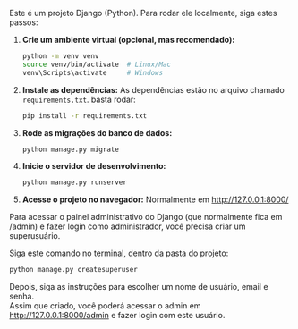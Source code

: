 Este é um projeto Django (Python). Para rodar ele localmente, siga estes passos:

1. **Crie um ambiente virtual (opcional, mas recomendado):**
   ```bash
   python -m venv venv
   source venv/bin/activate  # Linux/Mac
   venv\Scripts\activate     # Windows
   ```

2. **Instale as dependências:**
   As dependências estão no arquivo chamado `requirements.txt`. basta rodar:
   ```bash
   pip install -r requirements.txt
   ```


3. **Rode as migrações do banco de dados:**
   ```bash
   python manage.py migrate
   ```

4. **Inicie o servidor de desenvolvimento:**
   ```bash
   python manage.py runserver
   ```

5. **Acesse o projeto no navegador:**
   Normalmente em http://127.0.0.1:8000/


Para acessar o painel administrativo do Django (que normalmente fica em /admin) e fazer login como administrador, você precisa criar um superusuário.

Siga este comando no terminal, dentro da pasta do projeto:

```bash
python manage.py createsuperuser
```

Depois, siga as instruções para escolher um nome de usuário, email e senha.  
Assim que criado, você poderá acessar o admin em http://127.0.0.1:8000/admin e fazer login com este usuário.
